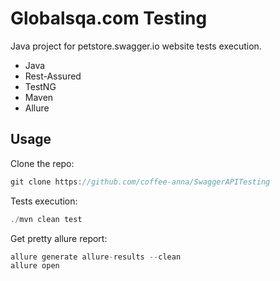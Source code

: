 # Globalsqa.com Testing

Java project for petstore.swagger.io website tests execution.

- Java
- Rest-Assured
- TestNG
- Maven
- Allure

## Usage

Clone the repo:
```java
git clone https://github.com/coffee-anna/SwaggerAPITesting
```

Tests execution:
```java
./mvn clean test
```
Get pretty allure report:
```java
allure generate allure-results --clean
allure open
```